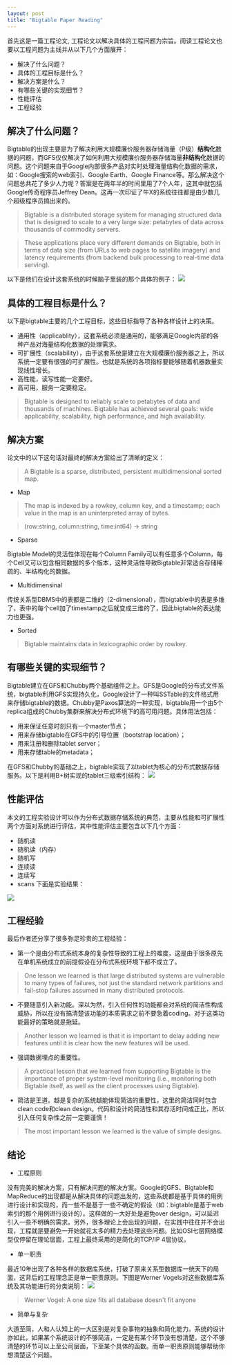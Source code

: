 ```yaml
---
layout: post
title: "Bigtable Paper Reading"
---
```

首先这是一篇工程论文, 工程论文以解决具体的工程问题为宗旨。阅读工程论文也要以工程问题为主线并从以下几个方面展开：
* 解决了什么问题？
* 具体的工程目标是什么？
* 解决方案是什么？
* 有哪些关键的实现细节？
* 性能评估
* 工程经验

## 解决了什么问题？
Bigtable的出现主要是为了解决利用大规模廉价服务器存储海量（P级）**结构化**数据的问题，而GFS仅仅解决了如何利用大规模廉价服务器存储海量**非结构化**数据的问题。这个问题来自于Google内部很多产品对实时处理海量结构化数据的需求，如：Google搜索的web索引、Google Earth、Google Finance等。那么解决这个问题总共花了多少人力呢？答案是在两年半的时间里用了7个人年，这其中就包括Google传奇程序员Jeffrey Dean。这再一次印证了牛X的系统往往都是由少数几个超级程序员搞出来的。

> Bigtable is a distributed storage system for managing structured data that is designed to scale to a very large size: petabytes of data across thousands of commodity servers.

> These applications place very different demands on Bigtable, both in terms of data size (from URLs to web pages to satellite imagery) and latency requirements (from backend bulk processing to real-time data serving).
 
以下是他们在设计这套系统的时候脑子里装的那个具体的例子：
<img width="" height="" src="/images/bigtable-design-concrete-example.png"/>
## 具体的工程目标是什么？
以下是bigtable主要的几个工程目标，这些目标指导了各种各样设计上的决策。
* 通用性（applicablity），这套系统必须是通用的，能够满足Google内部的各种产品对海量结构化数据的处理需求。
* 可扩展性（scalability），由于这套系统是建立在大规模廉价服务器之上，所以系统一定要有很强的可扩展性。也就是系统的各项指标要能够随着机器数量实现线性增长。
* 高性能，读写性能一定要好。
* 高可用，服务一定要稳定。

> Bigtable is designed to reliably scale to petabytes of data and thousands of machines. Bigtable has achieved several goals: wide applicability, scalability, high performance, and high availability. 

## 解决方案
论文中的以下这句话对最终的解决方案给出了清晰的定义：

> A Bigtable is a sparse, distributed, persistent multidimensional sorted map.

* Map

> The map is indexed by a rowkey, column key, and a timestamp; each value in the map is an uninterpreted array of bytes. 

> (row:string, column:string, time:int64) → string

* Sparse

Bigtable Model的灵活性体现在每个Column Family可以有任意多个Column，每个Cell又可以包含相同数据的多个版本，这种灵活性导致Bigtable非常适合存储稀疏的、半结构化的数据。

* Multidimensinal

传统关系型DBMS中的表都是二维的（2-dimensional），而bigtable中的表是多维了，表中的每个cell加了timestamp之后就变成三维的了，因此bigtable的表达能力也更强。

* Sorted

> Bigtable maintains data in lexicographic order by rowkey.

## 有哪些关键的实现细节？
Bigtable建立在GFS和Chubby两个基础组件之上。GFS是Google的分布式文件系统，bigtable利用GFS实现持久化，Google设计了一种叫SSTable的文件格式用来存储bigtable的数据。Chubby是Paxos算法的一种实现，bigtable用一个由5个replica组成的Chubby集群来解决分布式环境下的高可用问题。具体用法包括：
* 用来保证任意时刻只有一个master节点；
* 用来存储bigtable在GFS中的引导位置（bootstrap location）；
* 用来注册和删除tablet server；
* 用来存储table的metadata；

在GFS和Chubby的基础之上，bigtable实现了以tablet为核心的分布式数据存储服务。以下是利用B+树实现的tablet三级索引结构：
<img width="" height="" src="/images/bigtable-design-tablet-location-hierarchy.png"/>

## 性能评估
本文的工程实验设计可以作为分布式数据存储系统的典范，主要从性能和可扩展性两个方面对系统进行评估，其中性能评估主要包含以下几个方面：
* 随机读
* 随机读（内存）
* 随机写
* 连续读
* 连续写
* scans
下面是实验结果：
<img width="" height="" src="/images/bigtable-performance-test-result.png"/>

## 工程经验
最后作者还分享了很多弥足珍贵的工程经验：
* 第一个是由分布式系统本身的复杂性导致的工程上的难度，这是由于很多原先在单机系统成立的前提假设在分布式系统环境下都不成立了。

> One lesson we learned is that large distributed systems are vulnerable to many types of failures, not just
the standard network partitions and fail-stop failures assumed in many distributed protocols.

* 不要随意引入新功能。深以为然，引入任何性的功能都会对系统的简洁性构成威胁，所以在没有搞清楚该功能的本质需求之前不要急着coding。对于这类功能最好的策略就是拖延。

> Another lesson we learned is that it is important to delay adding new features until it is clear how the new
features will be used.

* 强调数据埋点的重要性。

> A practical lesson that we learned from supporting Bigtable is the importance of proper system-level monitoring (i.e., monitoring both Bigtable itself, as well as the client processes using Bigtable).

* 简洁是王道。越是复杂的系统越能体现简洁的重要性，这里的简洁同时包含clean code和clean design。代码和设计的简洁性和其存活时间成正比，所以引入任何复杂性之前一定要谨慎！

> The most important lesson we learned is the value of simple designs.

## 结论
 * 工程原则

 没有完美的解决方案，只有解决问题的解决方案。Google的GFS、Bigtable和MapReduce的出现都是从解决具体的问题出发的，这些系统都是基于具体的用例进行设计和实现的，而一些不是基于一些不确定的假设（如：bigtable是基于web索引的那个用例进行设计的）。这样做的一大好处是避免over design，可以延迟引入一些不明确的需求。另外，很多理论上会出现的问题，在实践中往往并不会出现，工程就是要避免一开始就花太多的精力去处理这些问题。比如OSI七层网络模型仅停留在理论层面，工程上最终采用的是简化的TCP/IP 4层协议。

 * 单一职责

 最近10年出现了各种各样的数据库系统，打破了原来关系型数据库一统天下的局面，这背后的工程理念正是单一职责原则。下图是Werner Vogels对这些数据库系统及其功能进行的分类说明：
 <img width="" height="" src="/images/purpose-built-databases.png"/>
 
 > Werner Vogel: A one size fits all database doesn't fit anyone
 
 * 简单与复杂
 
 大道至简，人和人认知上的一大区别是对复杂事物的抽象和简化能力。系统的设计亦如此，如果某个系统设计的不够简洁，一定是有某个环节没有想清楚，这个不够清楚的环节可以上至公司层面，下至某个具体的函数。而单一职责原则能够帮助你想清楚这个问题。

